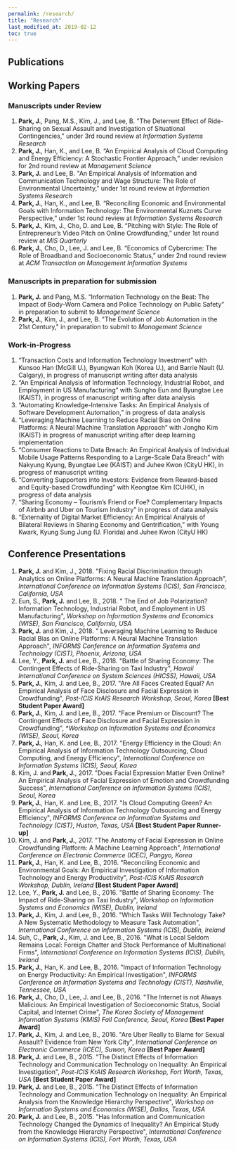 ```yaml
---
permalink: /research/
title: "Research"
last_modified_at: 2019-02-12
toc: true
---
```



## Publications


## Working Papers
### Manuscripts under Review
1. **Park, J.**, Pang, M.S., Kim, J., and Lee, B. "The Deterrent Effect of Ride-Sharing on Sexual Assault and Investigation of Situational Contingencies," under 3rd round review at *Information Systems Research*
2. **Park, J.**, Han, K., and Lee, B. “An Empirical Analysis of Cloud Computing and Energy Efficiency: A Stochastic Frontier Approach,” under revision for 2nd round review at *Management Science*
3. **Park, J.** and Lee, B. "An Empirical Analysis of Information and Communication Technology and Wage Structure: The Role of Environmental Uncertainty," under 1st round review at *Information Systems Research*
4. **Park, J.**, Han, K., and Lee, B. “Reconciling Economic and Environmental Goals with Information Technology: The Environmental Kuznets Curve Perspective,” under 1st round review at *Information Systems Research*
5. **Park, J.**, Kim, J., Cho, D. and Lee, B. “Pitching with Style: The Role of Entrepreneur’s Video Pitch on Online Crowdfunding,” under 1st round review at *MIS Quarterly*
6. **Park, J.**, Cho, D., Lee, J. and Lee, B. “Economics of Cybercrime: The Role of Broadband and Socioeconomic Status,” under 2nd round review at *ACM Transaction on Management Information Systems*

### Manuscripts in preparation for submission
1. **Park, J.** and Pang, M.S. “Information Technology on the Beat: The Impact of Body-Worn Camera and Police Technology on Public Safety” in preparation to submit to *Management Science*
2. **Park, J.**, Kim, J., and Lee, B. "The Evolution of Job Automation in the 21st Century," in preparation to submit to *Management Science*

### Work-in-Progress
1. “Transaction Costs and Information Technology Investment” with Kunsoo Han (McGill U.), Byungwan Koh (Korea U.), and Barrie Nault (U. Calgary), in progress of manuscript writing after data analysis
2. “An Empirical Analysis of Information Technology, Industrial Robot, and Employment in US Manufacturing” with Sungho Eun and Byungtae Lee (KAIST), in progress of manuscript writing after data analysis
3. “Automating Knowledge-Intensive Tasks: An Empirical Analysis of Software Development Automation,” in progress of data analysis
4. “Leveraging Machine Learning to Reduce Racial Bias on Online Platforms: A Neural Machine Translation Approach” with Jongho Kim (KAIST) in progress of manuscript writing after deep learning implementation
5. “Consumer Reactions to Data Breach: An Empirical Analysis of Individual Mobile Usage Patterns Responding to a Large-Scale Data Breach” with Nakyung Kyung, Byungtae Lee (KAIST) and Juhee Kwon (CityU HK), in progress of manuscript writing
6. “Converting Supporters into Investors: Evidence from Reward-based and Equity-based Crowdfunding” with Keongtae Kim (CUHK), in progress of data analysis
7. “Sharing Economy – Tourism’s Friend or Foe? Complementary Impacts of Airbnb and Uber on Tourism Industry” in progress of data analysis
8. “Externality of Digital Market Efficiency: An Empirical Analysis of Bilateral Reviews in Sharing Economy and Gentrification,” with Young Kwark, Kyung Sung Jung (U. Florida) and Juhee Kwon (CityU HK)



## Conference Presentations
1. **Park, J.** and Kim, J., 2018. "Fixing Racial Discrimination through Analytics on Online Platforms: A Neural Machine Translation Approach", *International Conference on Information Systems (ICIS), San Francisco, California, USA*
2.	Eun, S., **Park, J.** and Lee, B., 2018. " The End of Job Polarization? Information Technology, Industrial Robot, and Employment in US Manufacturing", *Workshop on Information Systems and Economics (WISE), San Francisco, California, USA*
3. **Park, J.** and Kim, J., 2018. " Leveraging Machine Learning to Reduce Racial Bias on Online Platforms: A Neural Machine Translation Approach", *INFORMS Conference on Information Systems and Technology (CIST), Phoenix, Arizona, USA*
4. Lee, Y., **Park, J.** and Lee, B., 2018. "Battle of Sharing Economy: The Contingent Effects of Ride-Sharing on Taxi Industry", *Hawaii International Conference on System Sciences (HICSS), Hawaii, USA*
5. **Park, J.**, Kim, J. and Lee, B., 2017. "Are All Faces Created Equal? An Empirical Analysis of Face Disclosure and Facial Expression in Crowdfunding", *Post-ICIS KrAIS Research Workshop, Seoul, Korea* **[Best Student Paper Award]**
6. **Park, J.**, Kim, J. and Lee, B., 2017. "Face Premium or Discount? The Contingent Effects of Face Disclosure and Facial Expression in Crowdfunding", **Workshop on Information Systems and Economics (WISE), Seoul, Korea*
7. **Park, J.**, Han, K. and Lee, B., 2017. "Energy Efficiency in the Cloud: An Empirical Analysis of Information Technology Outsourcing, Cloud Computing, and Energy Efficiency", *International Conference on Information Systems (ICIS), Seoul, Korea*
8. Kim, J. and **Park, J.**, 2017. "Does Facial Expression Matter Even Online? An Empirical Analysis of Facial Expression of Emotion and Crowdfunding Success", *International Conference on Information Systems (ICIS), Seoul, Korea*
9. **Park, J.**, Han, K. and Lee, B., 2017. "Is Cloud Computing Green? An Empirical Analysis of Information Technology Outsourcing and Energy Efficiency", *INFORMS Conference on Information Systems and Technology (CIST)*, *Huston, Texas, USA* **[Best Student Paper Runner-up]**
10. Kim, J. and **Park, J.**, 2017. "The Anatomy of Facial Expression in Online Crowdfunding Platform: A Machine Learning Approach", *International Conference on Electronic Commerce (ICEC), Pangyo, Korea*
11. **Park, J.**, Han, K. and Lee, B., 2016. "Reconciling Economic and Environmental Goals: An Empirical Investigation of Information Technology and Energy Productivity", *Post-ICIS KrAIS Research Workshop, Dublin, Ireland* **[Best Student Paper Award]**
12. Lee, Y., **Park, J.** and Lee, B., 2016. "Battle of Sharing Economy: The Impact of Ride-Sharing on Taxi Industry", *Workshop on Information Systems and Economics (WISE), Dublin, Ireland*
13. **Park, J.**, Kim, J. and Lee, B., 2016. "Which Tasks Will Technology Take? A New Systematic Methodology to Measure Task Automation", *International Conference on Information Systems (ICIS), Dublin, Ireland*
14. Suh, C., **Park, J.**, Kim, J. and Lee, B., 2016. "What is Local Seldom Remains Local: Foreign Chatter and Stock Performance of Multinational Firms", *International Conference on Information Systems (ICIS), Dublin, Ireland*
15. **Park, J.**, Han, K. and Lee, B., 2016. "Impact of Information Technology on Energy Productivity: An Empirical Investigation", *INFORMS Conference on Information Systems and Technology (CIST), Nashville, Tennessee, USA*
16. **Park, J.**, Cho, D., Lee, J. and Lee, B., 2016. "The Internet is not Always Malicious: An Empirical Investigation of Socioeconomic Status, Social Capital, and Internet Crime", *The Korea Society of Management Information Systems (KMIS) Fall Conference, Seoul, Korea* **[Best Paper Award]**
17. **Park, J.**, Kim, J. and Lee, B., 2016. "Are Uber Really to Blame for Sexual Assault? Evidence from New York City", *International Conference on Electronic Commerce (ICEC), Suwon, Korea* **[Best Paper Award]**
18. **Park, J.** and Lee, B., 2015. "The Distinct Effects of Information Technology and Communication Technology on Inequality: An Empirical Investigation", *Post-ICIS KrAIS Research Workshop, Fort Worth, Texas, USA* **[Best Student Paper Award]**
19. **Park, J.** and Lee, B., 2015. "The Distinct Effects of Information Technology and Communication Technology on Inequality: An Empirical Analysis from the Knowledge Hierarchy Perspective", *Workshop on Information Systems and Economics (WISE), Dallas, Texas, USA*
20. **Park, J.** and Lee, B., 2015. "Has Information and Communication Technology Changed the Dynamics of Inequality? An Empirical Study from the Knowledge Hierarchy Perspective", *International Conference on Information Systems (ICIS), Fort Worth, Texas, USA*
